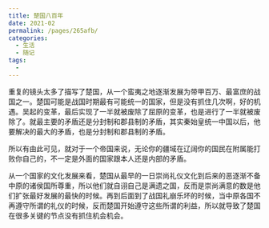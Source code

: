 ```yaml
---
title: 楚国八百年
date: 2021-02
permalink: /pages/265afb/
categories:
  - 生活
  - 随记
tags:
  - 
---
```

重复的镜头太多了描写了楚国，从一个蛮夷之地逐渐发展为带甲百万、最富庶的战国之一。楚国可能是战国时期最有可能统一的国家，但是没有抓住几次啊，好的机遇。吴起的变革，最后实现了一半就被废除了屈原的变革，也是进行了一半就被废除了。就最主要的矛盾还是分封制和郡县制的矛盾，其实秦始皇统一中国以后，他要解决的最大的矛盾，也是分封制和郡县制的矛盾。

所以有由此可见，就对于一个帝国来说，无论你的疆域在辽阔你的国民在附属能打败你自己的，不一定是外面的国家跟本人还是内部的矛盾。

从一个国家的文化发展来看，楚国从最早的一日崇尚礼仪文化到后来的恶逐渐不备中原的诸侯国所尊重，所以他们就自诩自己是满遗之国，反而是崇尚满意的数是他们扩张最好发展的最快的时候。再到后面到了战国礼崩乐坏的时候，当中原各国不再遵守所谓的礼仪的时候，反而楚国开始遵守这些所谓的利益，所以就导致了楚国在很多关键的节点没有抓住机会机会。
